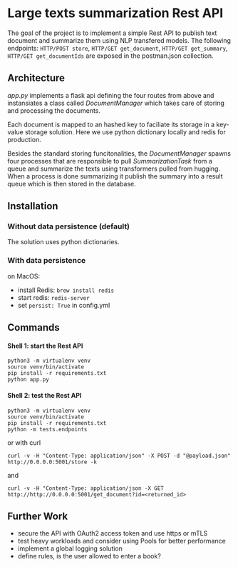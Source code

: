 # Large texts summarization Rest API

The goal of the project is to implement a simple Rest API to publish text document and summarize them using NLP transfered models.
The following endpoints: `HTTP/POST store`, `HTTP/GET get_document`, `HTTP/GET get_summary`, `HTTP/GET get_documentIds` are exposed in the postman.json collection.

## Architecture

*app.py* implements a flask api defining the four routes from above and instansiates a class called *DocumentManager* which takes care of storing and processing the documents.

Each document is mapped to an hashed key to faciliate its storage in a key-value storage solution. Here we use python dictionary locally and redis for production.

Besides the standard storing funcitonalities, the *DocumentManager* spawns four processes that are responsible to pull *SummarizationTask* from a queue and summarize the texts using transformers pulled from hugging. When a process is done summarizing it publish the summary into a result queue which is then stored in the database.  

## Installation

### Without data persistence (default)

The solution uses python dictionaries.

### With data persistence

on MacOS:
- install Redis: `brew install redis`
- start redis: `redis-server`
- set `persist: True` in config.yml

## Commands

#### Shell 1: start the Rest API
```pyt
python3 -m virtualenv venv
source venv/bin/activate
pip install -r requirements.txt
python app.py 
```

#### Shell 2: test the Rest API
```pyt
python3 -m virtualenv venv
source venv/bin/activate
pip install -r requirements.txt
python -m tests.endpoints 
```

or with curl

`curl -v -H "Content-Type: application/json" -X POST -d "@payload.json" http://0.0.0.0:5001/store -k`

and 

`curl -v -H "Content-Type: application/json -X GET http://http://0.0.0.0:5001/get_document?id=<returned_id>`

## Further Work
- secure the API with OAuth2 access token and use https or mTLS
- test heavy workloads and consider using Pools for better performance
- implement a global logging solution
- define rules, is the user allowed to enter a book?